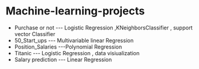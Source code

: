 # Machine-learning-projects
* Purchase or not --- Logistic Regression ,KNeighborsClassifier , support vector Classifier
* 50_Start_ups  --- Multivariable linear Regression
* Position_Salaries ---Polynomial Regression
* Titanic --- Logistic Regression , data visiualization
* Salary prediction --- Linear Regression
